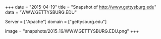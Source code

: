 
+++
date = "2015-04-19"
title = "Snapshot of http://www.gettysburg.edu"
data = "WWW.GETTYSBURG.EDU"

Server = ["Apache"]
domain = ["gettysburg.edu"]

  image = "snapshots/2015_16/WWW.GETTYSBURG.EDU.png"
+++
#
